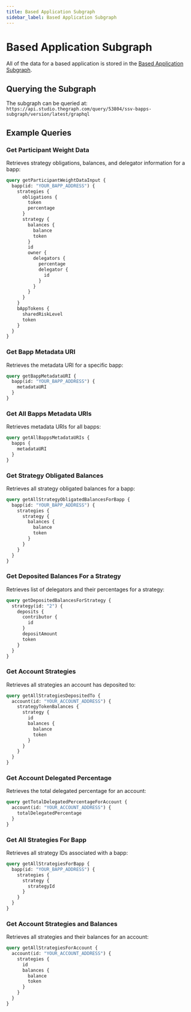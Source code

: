 ```yaml
---
title: Based Application Subgraph
sidebar_label: Based Application Subgraph
---
```


# Based Application Subgraph

All of the data for a based application is stored in the [Based Application Subgraph](https://api.studio.thegraph.com/query/53804/ssv-bapps-subgraph/version/latest/graphql?query=query+MyQuery+%7B%0A++__typename+%23%23+Placeholder+value%0A%7D).

## Querying the Subgraph

The subgraph can be queried at: `https://api.studio.thegraph.com/query/53804/ssv-bapps-subgraph/version/latest/graphql`

## Example Queries

### Get Participant Weight Data

Retrieves strategy obligations, balances, and delegator information for a bapp:

```graphql
query getParticipantWeightDataInput {
  bapp(id: "YOUR_BAPP_ADDRESS") {
    strategies {
      obligations {
        token
        percentage
      }
      strategy {
        balances {
          balance
          token
        }
        id
        owner {
          delegators {
            percentage
            delegator {
              id
            }
          }
        }
      }
    }
    bAppTokens {
      sharedRiskLevel
      token
    }
  }
}
```

### Get Bapp Metadata URI

Retrieves the metadata URI for a specific bapp:

```graphql
query getBappMetadataURI {
  bapp(id: "YOUR_BAPP_ADDRESS") {
    metadataURI
  }
}
```

### Get All Bapps Metadata URIs

Retrieves metadata URIs for all bapps:

```graphql
query getAllBappsMetadataURIs {
  bapps {
    metadataURI
  }
}
```

### Get Strategy Obligated Balances

Retrieves all strategy obligated balances for a bapp:

```graphql
query getAllStrategyObligatedBalancesForBapp {
  bapp(id: "YOUR_BAPP_ADDRESS") {
    strategies {
      strategy {
        balances {
          balance
          token
        }
      }
    }
  }
}
```

### Get Deposited Balances For a Strategy

Retrieves list of delegators and their percentages for a strategy:

```graphql
query getDepositedBalancesForStrategy {
  strategy(id: "2") {
    deposits {
      contributor {
        id
      }
      depositAmount
      token
    }
  }
}
```

### Get Account Strategies

Retrieves all strategies an account has deposited to:

```graphql
query getAllStrategiesDepositedTo {
  account(id: "YOUR_ACCOUNT_ADDRESS") {
    strategyTokenBalances {
      strategy {
        id
        balances {
          balance
          token
        }
      }
    }
  }
}
```

### Get Account Delegated Percentage

Retrieves the total delegated percentage for an account:

```graphql
query getTotalDelegatedPercentageForAccount {
  account(id: "YOUR_ACCOUNT_ADDRESS") {
    totalDelegatedPercentage
  }
}
```

### Get All Strategies For Bapp

Retrieves all strategy IDs associated with a bapp:

```graphql
query getAllStrategiesForBapp {
  bapp(id: "YOUR_BAPP_ADDRESS") {
    strategies {
      strategy {
        strategyId
      }
    }
  }
}
```

### Get Account Strategies and Balances

Retrieves all strategies and their balances for an account:

```graphql
query getAllStrategiesForAccount {
  account(id: "YOUR_ACCOUNT_ADDRESS") {
    strategies {
      id
      balances {
        balance
        token
      }
    }
  }
}
```